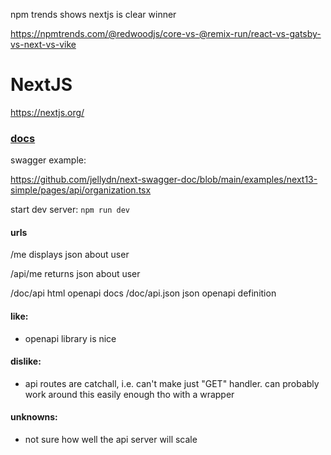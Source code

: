 
npm trends shows nextjs is clear winner

https://npmtrends.com/@redwoodjs/core-vs-@remix-run/react-vs-gatsby-vs-next-vs-vike

# NextJS

https://nextjs.org/

### [docs](https://github.com/jellydn/next-swagger-doc)

swagger example:

https://github.com/jellydn/next-swagger-doc/blob/main/examples/next13-simple/pages/api/organization.tsx

start dev server: `npm run dev`

#### urls
/me displays json about user

/api/me returns json about user

/doc/api html openapi docs
/doc/api.json json openapi definition

#### like:
  * openapi library is nice

#### dislike:
  * api routes are catchall, i.e. can't make just  "GET" handler.  can probably work around this easily enough tho with a wrapper

#### unknowns:
  * not sure how well the api server will scale

